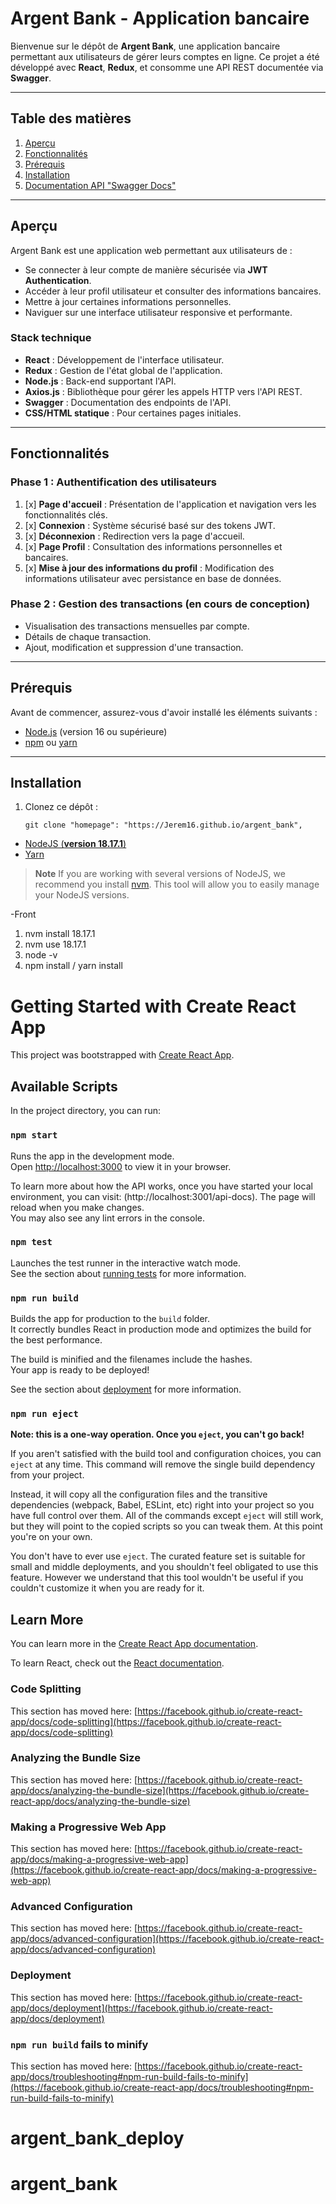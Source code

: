 # Argent Bank - Application bancaire

Bienvenue sur le dépôt de **Argent Bank**, une application bancaire permettant aux utilisateurs de gérer leurs comptes en ligne. Ce projet a été développé avec **React**, **Redux**, et consomme une API REST documentée via **Swagger**.

---

## Table des matières

1. [Aperçu](#aperçu)
2. [Fonctionnalités](#fonctionnalités)
3. [Prérequis](#prérequis)
4. [Installation](#installation)
5. [Documentation API "Swagger Docs"](http://localhost:3001/api-docs)

---

## Aperçu

Argent Bank est une application web permettant aux utilisateurs de :

-   Se connecter à leur compte de manière sécurisée via **JWT Authentication**.
-   Accéder à leur profil utilisateur et consulter des informations bancaires.
-   Mettre à jour certaines informations personnelles.
-   Naviguer sur une interface utilisateur responsive et performante.

### Stack technique

-   **React** : Développement de l'interface utilisateur.
-   **Redux** : Gestion de l'état global de l'application.
-   **Node.js** : Back-end supportant l'API.
-   **Axios.js** : Bibliothèque pour gérer les appels HTTP vers l'API REST.
-   **Swagger** : Documentation des endpoints de l'API.
-   **CSS/HTML statique** : Pour certaines pages initiales.

---

## Fonctionnalités

### Phase 1 : Authentification des utilisateurs

1. [x] **Page d'accueil** : Présentation de l'application et navigation vers les fonctionnalités clés.
2. [x] **Connexion** : Système sécurisé basé sur des tokens JWT.
3. [x] **Déconnexion** : Redirection vers la page d'accueil.
4. [x] **Page Profil** : Consultation des informations personnelles et bancaires.
5. [x] **Mise à jour des informations du profil** : Modification des informations utilisateur avec persistance en base de données.

### Phase 2 : Gestion des transactions (en cours de conception)

-   Visualisation des transactions mensuelles par compte.
-   Détails de chaque transaction.
-   Ajout, modification et suppression d'une transaction.

---

## Prérequis

Avant de commencer, assurez-vous d'avoir installé les éléments suivants :

-   [Node.js](https://nodejs.org/) (version 16 ou supérieure)
-   [npm](https://www.npmjs.com/) ou [yarn](https://yarnpkg.com/)

---

## Installation

1. Clonez ce dépôt :
    ```
    git clone "homepage": "https://Jerem16.github.io/argent_bank",
    ```

-   [NodeJS (**version 18.17.1**)](https://nodejs.org/en/)
-   [Yarn](https://yarnpkg.com/)

> **Note**
> If you are working with several versions of NodeJS, we recommend you install [nvm](https://github.com/nvm-sh/nvm). This tool will allow you to easily manage your NodeJS versions.

-Front

1. nvm install 18.17.1
2. nvm use 18.17.1
3. node -v
4. npm install / yarn install

# Getting Started with Create React App

This project was bootstrapped with [Create React App](https://github.com/facebook/create-react-app).

## Available Scripts

In the project directory, you can run:

### `npm start`

Runs the app in the development mode.\
Open [http://localhost:3000](http://localhost:3000) to view it in your browser.

To learn more about how the API works, once you have started your local environment, you can visit: (http://localhost:3001/api-docs).
The page will reload when you make changes.\
You may also see any lint errors in the console.

### `npm test`

Launches the test runner in the interactive watch mode.\
See the section about [running tests](https://facebook.github.io/create-react-app/docs/running-tests) for more information.

### `npm run build`

Builds the app for production to the `build` folder.\
It correctly bundles React in production mode and optimizes the build for the best performance.

The build is minified and the filenames include the hashes.\
Your app is ready to be deployed!

See the section about [deployment](https://facebook.github.io/create-react-app/docs/deployment) for more information.

### `npm run eject`

**Note: this is a one-way operation. Once you `eject`, you can't go back!**

If you aren't satisfied with the build tool and configuration choices, you can `eject` at any time. This command will remove the single build dependency from your project.

Instead, it will copy all the configuration files and the transitive dependencies (webpack, Babel, ESLint, etc) right into your project so you have full control over them. All of the commands except `eject` will still work, but they will point to the copied scripts so you can tweak them. At this point you're on your own.

You don't have to ever use `eject`. The curated feature set is suitable for small and middle deployments, and you shouldn't feel obligated to use this feature. However we understand that this tool wouldn't be useful if you couldn't customize it when you are ready for it.

## Learn More

You can learn more in the [Create React App documentation](https://facebook.github.io/create-react-app/docs/getting-started).

To learn React, check out the [React documentation](https://reactjs.org/).

### Code Splitting

This section has moved here: [https://facebook.github.io/create-react-app/docs/code-splitting](https://facebook.github.io/create-react-app/docs/code-splitting)

### Analyzing the Bundle Size

This section has moved here: [https://facebook.github.io/create-react-app/docs/analyzing-the-bundle-size](https://facebook.github.io/create-react-app/docs/analyzing-the-bundle-size)

### Making a Progressive Web App

This section has moved here: [https://facebook.github.io/create-react-app/docs/making-a-progressive-web-app](https://facebook.github.io/create-react-app/docs/making-a-progressive-web-app)

### Advanced Configuration

This section has moved here: [https://facebook.github.io/create-react-app/docs/advanced-configuration](https://facebook.github.io/create-react-app/docs/advanced-configuration)

### Deployment

This section has moved here: [https://facebook.github.io/create-react-app/docs/deployment](https://facebook.github.io/create-react-app/docs/deployment)

### `npm run build` fails to minify

This section has moved here: [https://facebook.github.io/create-react-app/docs/troubleshooting#npm-run-build-fails-to-minify](https://facebook.github.io/create-react-app/docs/troubleshooting#npm-run-build-fails-to-minify)

# argent_bank_deploy

# argent_bank
